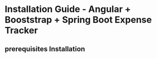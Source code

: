 # Installation Guide - Angular + Booststrap + Spring Boot Expense Tracker

## prerequisites Installation
